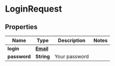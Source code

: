 
# LoginRequest

## Properties
Name | Type | Description | Notes
------------ | ------------- | ------------- | -------------
**login** | [**Email**](Email.md) |  | 
**password** | **String** | Your password | 



